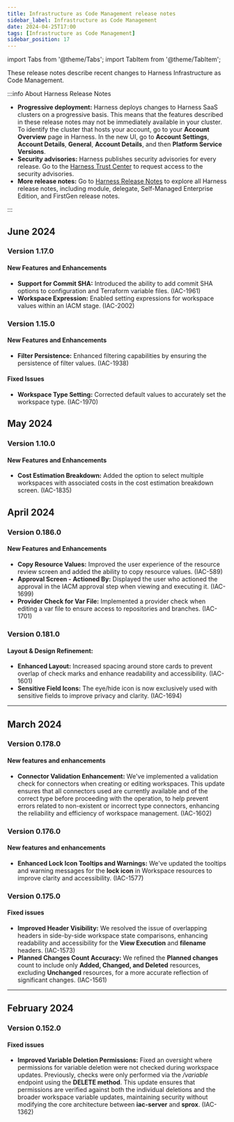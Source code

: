 ```yaml
---
title: Infrastructure as Code Management release notes
sidebar_label: Infrastructure as Code Management
date: 2024-04-25T17:00
tags: [Infrastructure as Code Management]
sidebar_position: 17
---
```


import Tabs from '@theme/Tabs';
import TabItem from '@theme/TabItem';

<DocsButton icon = "fa-solid fa-square-rss" text="Subscribe via RSS" link="https://developer.harness.io/release-notes/infrastructure-as-code-management/rss.xml" />

These release notes describe recent changes to Harness Infrastructure as Code Management.

:::info About Harness Release Notes

- **Progressive deployment:** Harness deploys changes to Harness SaaS clusters on a progressive basis. This means that the features described in these release notes may not be immediately available in your cluster. To identify the cluster that hosts your account, go to your **Account Overview** page in Harness. In the new UI, go to **Account Settings**, **Account Details**, **General**, **Account Details**, and then **Platform Service Versions**.
- **Security advisories:** Harness publishes security advisories for every release. Go to the [Harness Trust Center](https://trust.harness.io/?itemUid=c41ff7d5-98e7-4d79-9594-fd8ef93a2838&source=documents_card) to request access to the security advisories.
- **More release notes:** Go to [Harness Release Notes](/release-notes) to explore all Harness release notes, including module, delegate, Self-Managed Enterprise Edition, and FirstGen release notes.

:::

## June 2024

### Version 1.17.0
<!-- Released on 04 June 2024 -->

#### New Features and Enhancements
- **Support for Commit SHA:** Introduced the ability to add commit SHA options to configuration and Terraform variable files. (IAC-1961)
- **Workspace Expression:** Enabled setting expressions for workspace values within an IACM stage. (IAC-2002)

### Version 1.15.0
<!-- Released on 04 June 2024 -->

#### New Features and Enhancements
- **Filter Persistence:** Enhanced filtering capabilities by ensuring the persistence of filter values. (IAC-1938)

#### Fixed Issues
- **Workspace Type Setting:** Corrected default values to accurately set the workspace type. (IAC-1970)

## May 2024

### Version 1.10.0
<!-- Released on 02 May 2024 -->

#### New Features and Enhancements
- **Cost Estimation Breakdown:** Added the option to select multiple workspaces with associated costs in the cost estimation breakdown screen. (IAC-1835)

## April 2024

### Version 0.186.0
<!-- Released on 18 April 2024 -->
#### New Features and Enhancements
- **Copy Resource Values:** Improved the user experience of the resource review screen and added the ability to copy resource values. (IAC-589)
- **Approval Screen - Actioned By:** Displayed the user who actioned the approval in the IACM approval step when viewing and executing it. (IAC-1699)
- **Provider Check for Var File:** Implemented a provider check when editing a var file to ensure access to repositories and branches. (IAC-1701)

### Version 0.181.0
<!-- Released on: 04 April 2024 -->
#### Layout & Design Refinement:
  - **Enhanced Layout:** Increased spacing around store cards to prevent overlap of check marks and enhance readability and accessibility. (IAC-1601)
  - **Sensitive Field Icons:** The eye/hide icon is now exclusively used with sensitive fields to improve privacy and clarity. (IAC-1694)
---

## March 2024
### Version 0.178.0
<!-- Released on: 25 March 2024 -->
#### New features and enhancements
  - **Connector Validation Enhancement:** We've implemented a validation check for connectors when creating or editing workspaces. This update ensures that all connectors used are currently available and of the correct type before proceeding with the operation, to help prevent errors related to non-existent or incorrect type connectors, enhancing the reliability and efficiency of workspace management. (IAC-1602)

### Version 0.176.0
<!-- Released on: 21 March 2024 -->
#### New features and enhancements
  - **Enhanced Lock Icon Tooltips and Warnings:** We've updated the tooltips and warning messages for the **lock icon** in Workspace resources to improve clarity and accessibility. (IAC-1577)

### Version 0.175.0
<!-- Released on: 15 March 2024 -->
#### Fixed issues
  - **Improved Header Visibility:** We resolved the issue of overlapping headers in side-by-side workspace state comparisons, enhancing readability and accessibility for the **View Execution** and **filename** headers. (IAC-1573)
  - **Planned Changes Count Accuracy:** We refined the **Planned changes** count to include only **Added, Changed, and Deleted** resources, excluding **Unchanged** resources, for a more accurate reflection of significant changes. (IAC-1561)
---

## February 2024
### Version 0.152.0
<!-- Released on: 08 February 2024 -->
#### Fixed issues
- **Improved Variable Deletion Permissions:** Fixed an oversight where permissions for variable deletion were not checked during workspace updates. Previously, checks were only performed via the */variable* endpoint using the **DELETE method**. This update ensures that permissions are verified against both the individual deletions and the broader workspace variable updates, maintaining security without modifying the core architecture between **iac-server** and **sprox**. (IAC-1362)